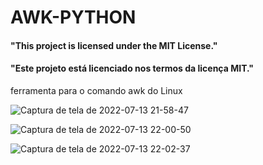# AWK-PYTHON

#### "This project is licensed under the MIT License."
#### "Este projeto está licenciado nos termos da licença MIT."

ferramenta para o comando awk do Linux


![Captura de tela de 2022-07-13 21-58-47](https://user-images.githubusercontent.com/79322362/178867039-12da8486-b7f9-4d03-916f-e036210bf0e4.png)

![Captura de tela de 2022-07-13 22-00-50](https://user-images.githubusercontent.com/79322362/178867072-2db6aed5-f56f-45c7-976c-1588aae5d724.png)

![Captura de tela de 2022-07-13 22-02-37](https://user-images.githubusercontent.com/79322362/178867077-8457cfbe-ae56-49e1-8627-8452f589d817.png)
